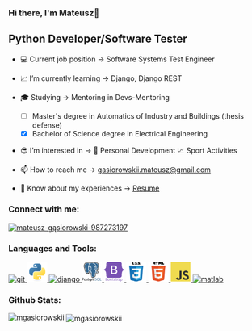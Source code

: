 ### Hi there, I'm  Mateusz👋
## Python Developer/Software Tester

- 💻 Current job position -> Software Systems Test Engineer
- 📈 I’m currently learning -> Django, Django REST
- 🎓 Studying -> Mentoring in Devs-Mentoring
  - [ ] Master's degree in Automatics of Industry and Buildings (thesis defense)
  - [x] Bachelor of Science degree in Electrical Engineering
- 😎 I’m interested in -> 📕 Personal Development 📈 Sport Activities

- 📫 How to reach me ->  gasiorowskii.mateusz@gmail.com
- 📄 Know about my experiences -> [Resume](/Resume%20-%20Python%20Developer.pdf)

<h3 align="left">Connect with me:</h3>

<p align="left">
<a href="https://linkedin.com/in/gasiorowskii-mateusz/" target="blank"><img align="center" src="https://raw.githubusercontent.com/rahuldkjain/github-profile-readme-generator/master/src/images/icons/Social/linked-in-alt.svg" alt="mateusz-gąsiorowski-987273197" height="30" width="40" /></a>
</p>

<h3 align="left">Languages and Tools:</h3>

<p align="left">
  <a href="https://git-scm.com/" target="_blank" rel="noreferrer"> 
    <img src="https://www.vectorlogo.zone/logos/git-scm/git-scm-icon.svg" alt="git" width="40" height="40"/> 
  </a>
   <a href="https://www.python.org" target="_blank" rel="noreferrer"> 
    <img src="https://raw.githubusercontent.com/devicons/devicon/master/icons/python/python-original.svg" alt="python" width="40" height="40"/>
  </a> 
   <a href="https://www.djangoproject.com/" target="_blank" rel="noreferrer"> 
    <img src="https://cdn.worldvectorlogo.com/logos/django.svg" alt="django" width="40" height="40"/> 
  </a>
  <a href="https://www.postgresql.org" target="_blank" rel="noreferrer">   
    <img src="https://raw.githubusercontent.com/devicons/devicon/master/icons/postgresql/postgresql-original-wordmark.svg" alt="postgresql" width="40" height="40"/> 
  </a>
  <a href="https://getbootstrap.com" target="_blank" rel="noreferrer"> 
    <img src="https://raw.githubusercontent.com/devicons/devicon/master/icons/bootstrap/bootstrap-plain-wordmark.svg" alt="bootstrap" width="40" height="40"/> 
  </a> 
  <a href="https://www.w3schools.com/css/" target="_blank" rel="noreferrer"> 
    <img src="https://raw.githubusercontent.com/devicons/devicon/master/icons/css3/css3-original-wordmark.svg" alt="css3" width="40" height="40"/> 
  </a> 
  <a href="https://www.w3.org/html/" target="_blank" rel="noreferrer"> 
    <img src="https://raw.githubusercontent.com/devicons/devicon/master/icons/html5/html5-original-wordmark.svg" alt="html5" width="40" height="40"/> 
  </a> 
  <a href="https://developer.mozilla.org/en-US/docs/Web/JavaScript" target="_blank" rel="noreferrer"> 
    <img src="https://raw.githubusercontent.com/devicons/devicon/master/icons/javascript/javascript-original.svg" alt="javascript" width="40" height="40"/> 
  </a> 
   <a href="https://www.mathworks.com/" target="_blank" rel="noreferrer"> 
    <img src="https://upload.wikimedia.org/wikipedia/commons/2/21/Matlab_Logo.png" alt="matlab" width="40" height="40"/> 
  </a> 
</p>

<h3 align="left">Github Stats:</h3>
<p><img align="left" src="https://github-readme-stats.vercel.app/api/top-langs?username=mgasiorowskii&show_icons=true&locale=en&layout=compact" alt="mgasiorowskii" /></p>

<p>&nbsp;<img align="center" src="https://github-readme-stats.vercel.app/api?username=mgasiorowskii&show_icons=true&locale=en" alt="mgasiorowskii" /></p>

